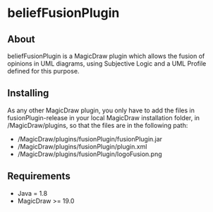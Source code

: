 # beliefFusionPlugin

## About

beliefFusionPlugin is a MagicDraw plugin which allows the fusion of opinions in UML diagrams, using Subjective Logic and a UML Profile defined for this purpose.

## Installing 

As any other MagicDraw plugin, you only have to add the files in fusionPlugin-release in your local MagicDraw installation folder, in /MagicDraw/plugins, so that the files are in the following path:

- /MagicDraw/plugins/fusionPlugin/fusionPlugin.jar
- /MagicDraw/plugins/fusionPlugin/plugin.xml
- /MagicDraw/plugins/fusionPlugin/logoFusion.png

## Requirements

- Java = 1.8
- MagicDraw >= 19.0

